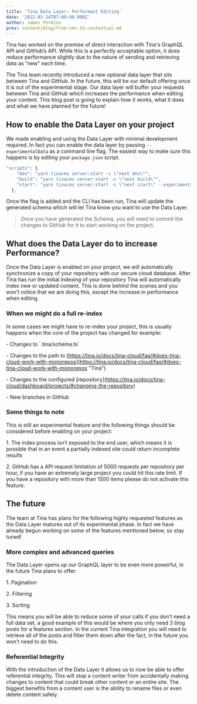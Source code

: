 ```yaml
---
title: 'Tina Data Layer: Performant Editing'
date: '2022-03-24T07:00:00.000Z'
author: James Perkins
prev: content/blog/from-cms-to-contextual.md
---
```


Tina has worked on the premise of direct interaction with Tina's GraphQL API and GitHub’s API. While this is a perfectly acceptable option, it does reduce performance slightly due to the nature of sending and retrieving data as “new” each time. 

The Tina team recently introduced a new optional data layer that sits between Tina and GitHub. In the future, this will be our default offering once it is out of the experimental stage. Our data layer will buffer your requests between Tina and GitHub which increases the performance when editing your content. This blog post is going to explain how it works, what it does and what we have planned for the future!

<Youtube embedSrc="https://res.cloudinary.com/forestry-demo/video/upload/v1647955731/blog-media/data-layer/Before_perf_1.mp4"/>

## How to enable the Data Layer on your project

We made enabling and using the Data Layer with minimal development required. In fact you can enable the data layer by passing `--experimentalData` as a command line flag. The easiest way to make sure this happens is by editing your `package.json` script. 

```jsx
"scripts": {
    "dev": "yarn tinacms server:start -c \"next dev\"",
    "build": "yarn tinacms server:start -c \"next build\"",
    "start": "yarn tinacms server:start -c \"next start\" --experimentalData",
  },
```

Once the flag is added and the CLI has been run, Tina will update the generated schema which will let Tina know you want to use the Data Layer. 

> Once you have generated the Schema, you will need to commit the changes to GitHub for it to start working on the project.

## What does the Data Layer do to increase Performance?

Once the Data Layer is enabled on your project, we will automatically synchronize a copy of your repository with our secure cloud database. After Tina has run the initial indexing of your repository Tina will automatically index new or updated content. This is done behind the scenes and you won’t notice that we are doing this, except the increase in performance when editing.

### &#xA;When we might do a full re-index

In some cases we might have to re-index your project, this is usually happens when the core of the project has changed for example:

\- Changes to \`.tina/schema.ts\`

\- Changes to the path to [https://tina.io/docs/tina-cloud/faq/#does-tina-cloud-work-with-monorepos](https://tina.io/docs/tina-cloud/faq/#does-tina-cloud-work-with-monorepos "Tina")

\- Changes to the configured \[repository]\(https://tina.io/docs/tina-cloud/dashboard/projects/#changing-the-repository)

\- New branches in GitHub

### Some things to note

This is still an experimental feature and the following things should be considered before enabling on your project: 

1\. The index process isn’t exposed to the end user, which means it is possible that in an event a partially indexed site could return incomplete results

2\. GitHub has a API request limitation of 5000 requests per repository per hour, if you have an extremely large project you could hit this rate limit. If you have a repository with more than 1500 items please do not activate this feature.

## The future

The team at Tina has plans for the following highly requested features as the Data Layer matures out of its experimental phase. In fact we have already begun working on some of the features mentioned below, so stay tuned! 

### &#xA;More complex and advanced queries

The Data Layer opens up our GraphQL layer to be even more powerful, in the future Tina plans to offer: 

1\. Pagination

2\. Filtering

3\. Sorting 

This means you will be able to reduce some of your calls if you don’t need a full data set, a good example of this would be where you only need 3 blog posts for a features section. In the current Tina integration you will need to retrieve all of the posts and filter them down after the fact, in the future you won’t need to do this. 

### &#xA;Referential Integrity

With the introduction of the Data Layer it allows us to now be able to offer referential integrity. This will stop a content writer from accidentally making changes to content that could break other content or an entire site. The biggest benefits from a content user is the ability to rename files or even delete content safely.&#x20;
